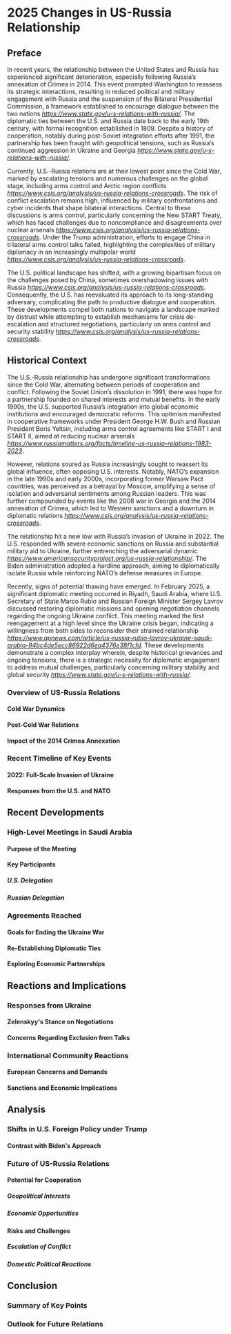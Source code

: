 # 2025 Changes in US-Russia Relationship

## Preface

In recent years, the relationship between the United States and Russia has experienced significant deterioration, especially following Russia’s annexation of Crimea in 2014. This event prompted Washington to reassess its strategic interactions, resulting in reduced political and military engagement with Russia and the suspension of the Bilateral Presidential Commission, a framework established to encourage dialogue between the two nations <cite>https://www.state.gov/u-s-relations-with-russia/</cite>. The diplomatic ties between the U.S. and Russia date back to the early 19th century, with formal recognition established in 1809. Despite a history of cooperation, notably during post-Soviet integration efforts after 1991, the partnership has been fraught with geopolitical tensions, such as Russia’s continued aggression in Ukraine and Georgia <cite>https://www.state.gov/u-s-relations-with-russia/</cite>.

Currently, U.S.-Russia relations are at their lowest point since the Cold War, marked by escalating tensions and numerous challenges on the global stage, including arms control and Arctic region conflicts <cite>https://www.csis.org/analysis/us-russia-relations-crossroads</cite>. The risk of conflict escalation remains high, influenced by military confrontations and cyber incidents that shape bilateral interactions. Central to these discussions is arms control, particularly concerning the New START Treaty, which has faced challenges due to noncompliance and disagreements over nuclear arsenals <cite>https://www.csis.org/analysis/us-russia-relations-crossroads</cite>. Under the Trump administration, efforts to engage China in trilateral arms control talks failed, highlighting the complexities of military diplomacy in an increasingly multipolar world <cite>https://www.csis.org/analysis/us-russia-relations-crossroads</cite>.

The U.S. political landscape has shifted, with a growing bipartisan focus on the challenges posed by China, sometimes overshadowing issues with Russia <cite>https://www.csis.org/analysis/us-russia-relations-crossroads</cite>. Consequently, the U.S. has reevaluated its approach to its long-standing adversary, complicating the path to productive dialogue and cooperation. These developments compel both nations to navigate a landscape marked by distrust while attempting to establish mechanisms for crisis de-escalation and structured negotiations, particularly on arms control and security stability <cite>https://www.csis.org/analysis/us-russia-relations-crossroads</cite>.

## Historical Context

The U.S.-Russia relationship has undergone significant transformations since the Cold War, alternating between periods of cooperation and conflict. Following the Soviet Union’s dissolution in 1991, there was hope for a partnership founded on shared interests and mutual benefits. In the early 1990s, the U.S. supported Russia’s integration into global economic institutions and encouraged democratic reforms. This optimism manifested in cooperative frameworks under President George H.W. Bush and Russian President Boris Yeltsin, including arms control agreements like START I and START II, aimed at reducing nuclear arsenals <cite>https://www.russiamatters.org/facts/timeline-us-russia-relations-1983-2023</cite>.

However, relations soured as Russia increasingly sought to reassert its global influence, often opposing U.S. interests. Notably, NATO’s expansion in the late 1990s and early 2000s, incorporating former Warsaw Pact countries, was perceived as a betrayal by Moscow, amplifying a sense of isolation and adversarial sentiments among Russian leaders. This was further compounded by events like the 2008 war in Georgia and the 2014 annexation of Crimea, which led to Western sanctions and a downturn in diplomatic relations <cite>https://www.csis.org/analysis/us-russia-relations-crossroads</cite>.

The relationship hit a new low with Russia’s invasion of Ukraine in 2022. The U.S. responded with severe economic sanctions on Russia and substantial military aid to Ukraine, further entrenching the adversarial dynamic <cite>https://www.americansecurityproject.org/us-russia-relationship/</cite>. The Biden administration adopted a hardline approach, aiming to diplomatically isolate Russia while reinforcing NATO’s defense measures in Europe.

Recently, signs of potential thawing have emerged. In February 2025, a significant diplomatic meeting occurred in Riyadh, Saudi Arabia, where U.S. Secretary of State Marco Rubio and Russian Foreign Minister Sergey Lavrov discussed restoring diplomatic missions and opening negotiation channels regarding the ongoing Ukraine conflict. This meeting marked the first reengagement at a high level since the Ukraine crisis began, indicating a willingness from both sides to reconsider their strained relationship <cite>https://www.apnews.com/article/us-russia-rubio-lavrov-ukraine-saudi-arabia-94bc4de5ecc86922d6ea4376e38f1cfd</cite>. These developments demonstrate a complex interplay wherein, despite historical grievances and ongoing tensions, there is a strategic necessity for diplomatic engagement to address mutual challenges, particularly concerning military stability and global security <cite>https://www.state.gov/u-s-relations-with-russia/</cite>.

### Overview of US-Russia Relations

#### Cold War Dynamics

#### Post-Cold War Relations

#### Impact of the 2014 Crimea Annexation

### Recent Timeline of Key Events

#### 2022: Full-Scale Invasion of Ukraine

#### Responses from the U.S. and NATO

## Recent Developments

### High-Level Meetings in Saudi Arabia

#### Purpose of the Meeting

#### Key Participants

##### U.S. Delegation

##### Russian Delegation

### Agreements Reached

#### Goals for Ending the Ukraine War

#### Re-Establishing Diplomatic Ties

#### Exploring Economic Partnerships

## Reactions and Implications

### Responses from Ukraine

#### Zelenskyy's Stance on Negotiations

#### Concerns Regarding Exclusion from Talks

### International Community Reactions

#### European Concerns and Demands

#### Sanctions and Economic Implications

## Analysis

### Shifts in U.S. Foreign Policy under Trump

#### Contrast with Biden's Approach

### Future of US-Russia Relations

#### Potential for Cooperation

##### Geopolitical Interests

##### Economic Opportunities

#### Risks and Challenges

##### Escalation of Conflict

##### Domestic Political Reactions

## Conclusion

### Summary of Key Points

### Outlook for Future Relations